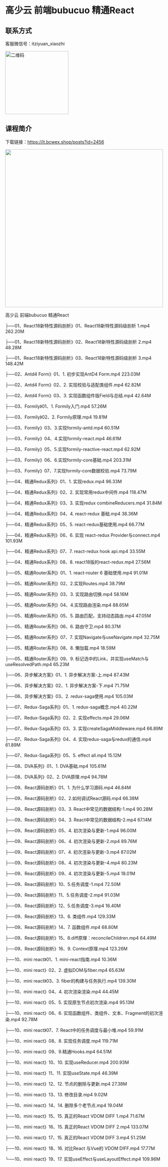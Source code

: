 # 高少云 前端bubucuo 精通React

## 联系方式

客服微信号：itziyuan_xiaozhi

<img src="https://ziyuanyun.oss-cn-guangzhou.aliyuncs.com/common/20240614073449/666b82192834a.jpg" width="200" height="200" alt="二维码">

## 课程简介

下载链接：https://it.bcwex.shop/posts?id=2456

<img src="https://ziyuanyun.oss-cn-guangzhou.aliyuncs.com/yun/20240515184007/66449107a9f7c.jpg" width="500" alt="">

  高少云 前端bubucuo 精通React



 ├──01、React18新特性源码剖析》01、React18新特性源码级剖析 1.mp4 262.20M

 ├──01、React18新特性源码剖析》02、React18新特性源码级剖析 2.mp4 48.28M

 ├──01、React18新特性源码剖析》03、React18新特性源码级剖析 3.mp4 148.42M

 ├──02、Antd4 Form》01、1. 初步实现AntD4 Form.mp4 223.03M

 ├──02、Antd4 Form》02、2. 实现校验与适配类组件.mp4 62.82M

 ├──02、Antd4 Form》03、3. 实现函数组件版Field与总结.mp4 42.64M

 ├──03、Formily》01、1. Formily入门.mp4 57.26M

 ├──03、Formily》02、2. Formily原理.mp4 19.81M

 ├──03、Formily》03、3.实现formily-antd.mp4 60.51M

 ├──03、Formily》04、4.实现formily-react.mp4 46.61M

 ├──03、Formily》05、5.实现formily-reactive-react.mp4 62.92M

 ├──03、Formily》06、6.实现formily-core基础.mp4 203.31M

 ├──03、Formily》07、7.实现formily-core数据校验.mp4 73.79M

 ├──04、精通Redux系列》01、1. 实现redux.mp4 96.33M

 ├──04、精通Redux系列》02、2. 实现常用redux中间件.mp4 118.47M

 ├──04、精通Redux系列》03、3. 实现redux combineReducers.mp4 31.84M

 ├──04、精通Redux系列》04、4. react-redux 基础.mp4 38.36M

 ├──04、精通Redux系列》05、5. react-redux基础使用.mp4 66.77M

 ├──04、精通Redux系列》06、6. 实现 react-redux Provider与connect.mp4 101.93M

 ├──04、精通Redux系列》07、7. react-redux hook api.mp4 33.55M

 ├──04、精通Redux系列》08、8. react18版的react-redux.mp4 27.56M

 ├──05、精通Router系列》01、1. react-router 6 基础使用.mp4 91.01M

 ├──05、精通Router系列》02、2.实现Routes.mp4 38.79M

 ├──05、精通Router系列》03、3. 实现路由切换.mp4 58.16M

 ├──05、精通Router系列》04、4.实现路由渲染.mp4 88.65M

 ├──05、精通Router系列》05、5. 路由匹配，支持动态路由.mp4 47.05M

 ├──05、精通Router系列》06、6. 路由守卫.mp4 80.37M

 ├──05、精通Router系列》07、7. 实现Navigate与useNavigate.mp4 32.75M

 ├──05、精通Router系列》08、8. 懒加载.mp4 18.59M

 ├──05、精通Router系列》09、9. 标记选中的Link，并实现useMatch与useResolvedPath.mp4 65.23M

 ├──06、异步解决方案》01、1. 异步解决方案-上.mp4 87.43M

 ├──06、异步解决方案》02、1. 异步解决方案-下.mp4 71.75M

 ├──06、异步解决方案》03、2. redux-saga使用.mp4 105.03M

 ├──07、Redux-Saga系列》01、1. redux-saga概念.mp4 40.22M

 ├──07、Redux-Saga系列》02、2. 实现effects.mp4 29.06M

 ├──07、Redux-Saga系列》03、3. 实现createSagaMiddleware.mp4 66.89M

 ├──07、Redux-Saga系列》04、4. 实现redux-saga与redux的通信.mp4 61.89M

 ├──07、Redux-Saga系列》05、5. effect all.mp4 15.12M

 ├──08、DVA系列》01、1. DVA基础.mp4 105.61M

 ├──08、DVA系列》02、2. DVA原理.mp4 94.78M

 ├──09、React源码剖析》01、1. 为什么学习源码.mp4 46.84M

 ├──09、React源码剖析》02、2.如何调试React源码.mp4 66.38M

 ├──09、React源码剖析》03、3. React中常见的数据结构-1.mp4 90.28M

 ├──09、React源码剖析》04、3. React中常见的数据结构-2.mp4 67.14M

 ├──09、React源码剖析》05、4. 初次渲染与更新-1.mp4 96.00M

 ├──09、React源码剖析》06、4. 初次渲染与更新-2.mp4 89.76M

 ├──09、React源码剖析》07、4. 初次渲染与更新-3.mp4 87.02M

 ├──09、React源码剖析》08、4. 初次渲染与更新-4.mp4 80.23M

 ├──09、React源码剖析》09、4. 初次渲染与更新-5.mp4 18.01M

 ├──09、React源码剖析》10、5.任务调度-1.mp4 72.50M

 ├──09、React源码剖析》11、5.任务调度-2.mp4 91.03M

 ├──09、React源码剖析》12、5.任务调度-3.mp4 16.40M

 ├──09、React源码剖析》13、6. 类组件.mp4 129.33M

 ├──09、React源码剖析》14、7. 函数组件.mp4 68.80M

 ├──09、React源码剖析》15、8.diff原理：reconcileChildren.mp4 64.49M

 ├──09、React源码剖析》16、9. Context原理.mp4 123.26M

 ├──10、mini react》01、1. mini-react指南.mp4 10.36M

 ├──10、mini react》02、2. 虚拟DOM与fiber.mp4 65.63M

 ├──10、mini react》03、3. fiber的构建与任务执行.mp4 139.30M

 ├──10、mini react》04、4. 初次渲染渲染.mp4 44.45M

 ├──10、mini react》05、5. 实现原生节点初次渲染.mp4 95.13M

 ├──10、mini react》06、6. 实现函数组件、类组件、文本、Fragment的初次渲染.mp4 92.78M

 ├──10、mini react》07、7. React中的任务调度与最小堆.mp4 59.91M

 ├──10、mini react》08、8. 实现任务调度.mp4 119.71M

 ├──10、mini react》09、9.精通Hooks.mp4 64.51M

 ├──10、mini react》10、10. 实现useReducer.mp4 200.93M

 ├──10、mini react》11、11. 实现useState.mp4 46.39M

 ├──10、mini react》12、12. 节点的删除与更新.mp4 27.38M

 ├──10、mini react》13、13. 修改目录.mp4 9.02M

 ├──10、mini react》14、14. 删除多个老节点.mp4 19.04M

 ├──10、mini react》15、15. 真正的React VDOM DIFF 1.mp4 71.67M

 ├──10、mini react》16、15. 真正的React VDOM DIFF 2.mp4 133.07M

 ├──10、mini react》17、15. 真正的React VDOM DIFF 3.mp4 51.25M

 ├──10、mini react》18、16. 对比React 与Vue的 VDOM DIFF.mp4 17.77M

 └──10、mini react》19、17. 实现useEffect与useLayoutEffect.mp4 109.96M

  